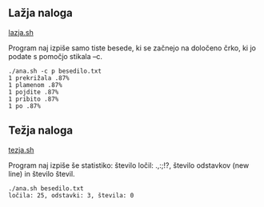 ## Lažja naloga

[lazja.sh](https://github.com/medja/os-gradivo/commit/28cfde3ee14c5eb7127dafc2d393e950f67bf28f)

Program naj izpiše samo tiste besede, ki se začnejo na določeno črko, ki jo
podate s pomočjo stikala –c.

```
./ana.sh -c p besedilo.txt
1 prekrižala .87%
1 plamenom .87%
1 pojdite .87%
1 pribito .87%
1 po .87%
```

## Težja naloga

[tezja.sh](https://github.com/medja/os-gradivo/commit/28cfde3ee14c5eb7127dafc2d393e950f67bf28f)

Program naj izpiše še statistiko: število ločil: .,:;!?, število odstavkov
(new line) in število števil.

```
./ana.sh besedilo.txt
ločila: 25, odstavki: 3, števila: 0
```